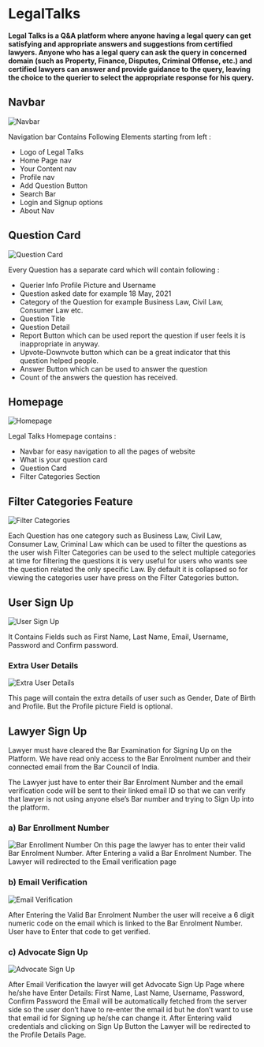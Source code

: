 # LegalTalks

**Legal Talks is a Q&amp;A platform where anyone having a legal query can get satisfying and appropriate answers and suggestions from certified lawyers. Anyone who has a legal query can ask the query in concerned domain (such as Property, Finance, Disputes, Criminal Offense, etc.) and certified lawyers can answer and provide guidance to the query, leaving the choice to the querier to select the appropriate response for his query.**

## Navbar

![Navbar](/ss/navbar.png)

Navigation bar Contains Following Elements starting from left :

-	Logo of Legal Talks
-	Home Page nav
-	Your Content nav
-	Profile nav
-	Add Question Button
-	Search Bar
-	Login and Signup options
- About Nav

## Question Card

![Question Card](/ss/question-card.jpg)

Every Question has a separate card which will contain following :

-	Querier Info Profile Picture and Username
-	Question asked date for example 18 May, 2021
-	Category of the Question for example Business Law, Civil Law, Consumer Law etc.
- Question Title
- Question Detail
-	Report Button which can be used report the question if user feels it is inappropriate in anyway.
-	Upvote-Downvote button which can be a great indicator that this question helped people.
-	Answer Button which can be used to answer the question
-	Count of the answers the question has received.

## Homepage

![Homepage](/ss/homepage.jpg)

Legal Talks Homepage contains :

-	Navbar for easy navigation to all the pages of website
-	What is your question card
-	Question Card
-	Filter Categories Section

## Filter Categories Feature

![Filter Categories](/ss/filter-categories.png)

Each Question has one category such as Business Law, Civil Law, Consumer Law, Criminal Law which can be used to filter the questions as the user wish
Filter Categories can be used to the select multiple categories at time for filtering the questions it is very useful for users who wants see the question related the only specific Law. By default it is collapsed so for viewing the categories user have press on the Filter Categories button.


## User Sign Up

![User Sign Up](ss/user-signup.png)

It Contains Fields such as First Name, Last Name, Email, Username, Password and Confirm password.

  ### Extra User Details
  
  ![Extra User Details](/ss/extra-details.png)
  
  This page will contain the extra details of user such as Gender, Date of Birth and Profile.
  But the Profile picture Field is optional.


  
## Lawyer Sign Up

Lawyer must have cleared the Bar Examination for Signing Up on the Platform.
We have read only access to the Bar Enrolment number and their connected email from the Bar Council of India. 

The Lawyer just have to enter their Bar Enrolment Number and the email verification code will be sent to their linked email ID so that we can verify that lawyer is not using anyone else’s Bar number and trying to Sign Up into the platform.

  ### a) Bar Enrollment Number
  
  ![Bar Enrollment Number](/ss/bar-enrollment-number.png)
  On this page the lawyer has to enter their valid Bar Enrolment Number. After Entering a valid a Bar Enrolment Number. The Lawyer will redirected to the Email           verification page
  
  ### b) Email Verification
  
  ![Email Verification](/ss/email-verfication.png)
  
  After Entering the Valid Bar Enrolment Number the user will receive a 6 digit numeric code on the email which is linked to the Bar Enrolment Number. User have to       Enter that code to get verified.
  
  ### c) Advocate Sign Up
  
  ![Advocate Sign Up](/ss/advocate-signup.png)
  
  After Email Verification the lawyer will get Advocate Sign Up Page where he/she have Enter Details:
  First Name, Last Name, Username, Password, Confirm Password the Email will be automatically fetched from the server side so the user don’t have to re-enter the email   id but he don’t want to use that email id for Signing up he/she can change it.
  After Entering valid credentials and clicking on Sign Up Button the Lawyer will be redirected to the Profile Details Page. 









